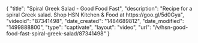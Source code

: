 {
    "title": "Spiral Greek Salad - Good Food Fast",
    "description": "Recipe for a spiral Greek salad. Shop HSN Kitchen & Food at https:\/\/goo.gl\/5d0Gya",
    "videoid": "87341498",
    "date_created": "1484689812",
    "date_modified": "1499888800",
    "type": "captivate",
    "layout": "video",
    "url": "\/v\/hsn-good-food-fast-spiral-greek-salad\/87341498"
}